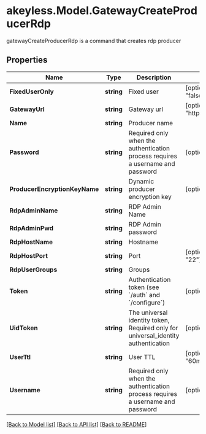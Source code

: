 # akeyless.Model.GatewayCreateProducerRdp
gatewayCreateProducerRdp is a command that creates rdp producer
## Properties

Name | Type | Description | Notes
------------ | ------------- | ------------- | -------------
**FixedUserOnly** | **string** | Fixed user | [optional] [default to "false"]
**GatewayUrl** | **string** | Gateway url | [optional] [default to "http://localhost:8000"]
**Name** | **string** | Producer name | 
**Password** | **string** | Required only when the authentication process requires a username and password | [optional] 
**ProducerEncryptionKeyName** | **string** | Dynamic producer encryption key | [optional] 
**RdpAdminName** | **string** | RDP Admin Name | 
**RdpAdminPwd** | **string** | RDP Admin password | 
**RdpHostName** | **string** | Hostname | 
**RdpHostPort** | **string** | Port | [optional] [default to "22"]
**RdpUserGroups** | **string** | Groups | 
**Token** | **string** | Authentication token (see &#x60;/auth&#x60; and &#x60;/configure&#x60;) | [optional] 
**UidToken** | **string** | The universal identity token, Required only for universal_identity authentication | [optional] 
**UserTtl** | **string** | User TTL | [optional] [default to "60m"]
**Username** | **string** | Required only when the authentication process requires a username and password | [optional] 

[[Back to Model list]](../README.md#documentation-for-models) [[Back to API list]](../README.md#documentation-for-api-endpoints) [[Back to README]](../README.md)

